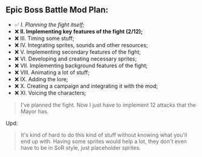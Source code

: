 

## Epic Boss Battle Mod Plan:

- ✅ *I. Planning the fight itself;*
- ❌ **II. Implementing key features of the fight (2/12);**
- ❌ III. Timing some stuff;
- ❌ IV. Integrating sprites, sounds and other resources;
- ❌ V. Implementing secondary features of the fight;
- ❌ VI. Developing and creating necessary sprites;
- ❌ VII. Implementing background features of the fight;
- ❌ VIII. Animating a lot of stuff;
- ❌ IX. Adding the lore;
- ❌ X. Creating a campaign and integrating it with the mod;
- ❌ XI. Voicing the characters;

> I've planned the fight. Now I just have to implement 12 attacks that the Mayor has.

Upd:
> It's kind of hard to do this kind of stuff without knowing what you'll end up with. Having some sprites would help a lot, they don't even have to be in SoR style, just placeholder sprites.


